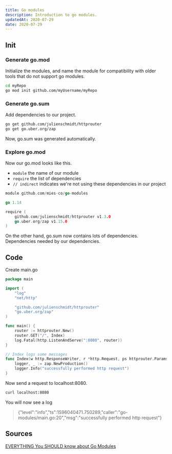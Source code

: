 ```yaml
---
title: Go modules
description: Introduction to go modules.
updatedAt: 2020-07-29
date: 2020-07-29
---
```


## Init

### Generate go.mod

Initialize the modules, and name the module for compatibility with older tools that do not support go modules.


```sh
cd myRepo
go mod init github.com/myUsername/myRepo
```

### Generate go.sum

Add dependencies to our project.

```sh
go get github.com/julienschmidt/httprouter
go get go.uber.org/zap
```

Now, go.sum was generated automatically.

### Explore go.mod

Now our go.mod looks like this.

- `module` the name of our module
- `require` the list of dependencies
- `// indirect` indicates we're not using these dependencies in our project

```go
module github.com/mies-co/go-modules

go 1.14

require (
	github.com/julienschmidt/httprouter v1.3.0
	go.uber.org/zap v1.15.0
)

```
On the other hand, go.sum now contains lots of dependencies. Dependencies needed by our dependencies.

## Code

Create main.go

```go
package main

import (
	"log"
	"net/http"

	"github.com/julienschmidt/httprouter"
	"go.uber.org/zap"
)

func main() {
	router := httprouter.New()
	router.GET("/", Index)
	log.Fatal(http.ListenAndServe(":8080", router))
}

// Index logs some messages
func Index(w http.ResponseWriter, r *http.Request, ps httprouter.Params) {
	logger, _ := zap.NewProduction()
	logger.Info("successfully performed http request")
}
```

Now send a request to localhost:8080.

```sh
curl localhost:8080
```
You will now see a log

> {"level":"info","ts":1596040471.750289,"caller":"go-modules/main.go:20","msg":"successfully performed http request"}


## Sources

[EVERYTHING You SHOULD know about Go Modules](https://youtu.be/Z1VhG7cf83M)